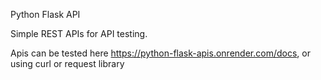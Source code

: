 Python Flask API

Simple REST APIs for API testing. 

Apis can be tested here https://python-flask-apis.onrender.com/docs, or using curl or request library



